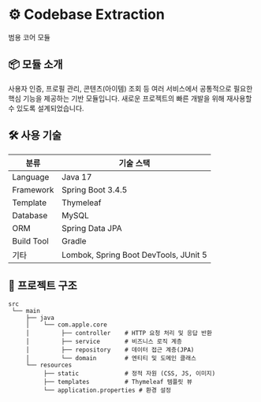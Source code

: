 


# ⚙️ Codebase Extraction
범용 코어 모듈

## 📦 모듈 소개

사용자 인증, 프로필 관리, 콘텐츠(아이템) 조회 등
여러 서비스에서 공통적으로 필요한 핵심 기능을 제공하는 기반 모듈입니다.
새로운 프로젝트의 빠른 개발을 위해 재사용할 수 있도록 설계되었습니다.

## 🛠️ 사용 기술

| 분류         | 기술 스택                                 |
| ---------- | ------------------------------------- |
| Language   | Java 17                               |
| Framework  | Spring Boot 3.4.5                     |
| Template   | Thymeleaf                             |
| Database   | MySQL                                 |
| ORM        | Spring Data JPA                       |
| Build Tool | Gradle                                |
| 기타         | Lombok, Spring Boot DevTools, JUnit 5 |

## 📂 프로젝트 구조

```plaintext
src
 └── main
     ├── java
     │    └── com.apple.core
     │         ├── controller    # HTTP 요청 처리 및 응답 반환
     │         ├── service       # 비즈니스 로직 계층
     │         ├── repository    # 데이터 접근 계층(JPA)
     │         └── domain        # 엔티티 및 도메인 클래스
     └── resources
          ├── static             # 정적 자원 (CSS, JS, 이미지)
          ├── templates          # Thymeleaf 템플릿 뷰
          └── application.properties # 환경 설정
```


